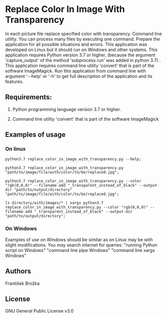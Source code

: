 
# Replace Color In Image With Transparency

In each picture file replace specified color with transparency. 
Command line utility. 
You can process many files by executing one command. 
Prepare the application for all possible situations and errors.
This application was developed on Linux but it should run on Windows and other systems.
This application requires Python version 3.7 or higher, (because the argument 'capture_output' of the method 'subprocess.run' was added in python 3.7) . This application requires command line utility 'convert' that is part of the software ImageMagick. 
Run this application from command line with argument '--help' or '-h' to get full description of the application and its features.

## Requirements:

1) Python programming language version 3.7 or higher.

2) Command line utility 'convert' that is part of the software ImageMagick

## Examples of usage

### On linux

```
python3.7 replace_color_in_image_with_transparency.py --help;
```

```
python3.7 replace_color_in_image_with_transparency.py "path/to/image/file/with/color/to/be/replaced.jpg";
```

```
python3.7 replace_color_in_image_with_transparency.py --color "rgb(0,0,0)" --filename-add "_transparent_instead_of_black" --output-dir "path/to/output/directory" "path/to/image/file/with/color/to/be/replaced.jpg";
```

```
ls directory/with/images/* | xargs python3.7 replace_color_in_image_with_transparency.py --color "rgb(0,0,0)" --filename-add "_transparent_instead_of_black" --output-dir "path/to/output/directory";
```

### On Windows

Examples of use on Windows should be similar as on Linux may be with slight modifications.
You may search internet for queries: 
"running Python script on Windows"
"command line pipe Windows"
"command line xargs Windows"

## Authors

František Brožka

## License

GNU General Public License v3.0
